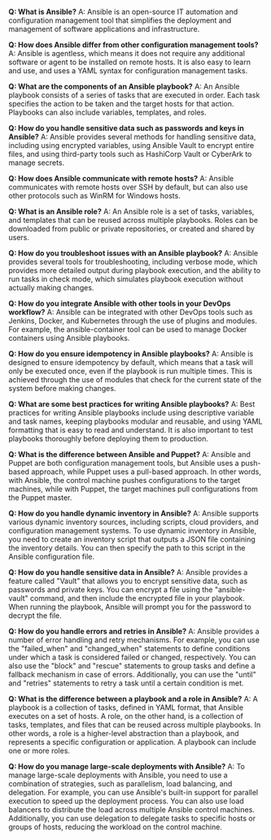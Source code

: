 **Q: What is Ansible?**
A: Ansible is an open-source IT automation and configuration management tool that simplifies the deployment and management of software applications and infrastructure.

**Q: How does Ansible differ from other configuration management tools?**
A: Ansible is agentless, which means it does not require any additional software or agent to be installed on remote hosts. It is also easy to learn and use, and uses a YAML syntax for configuration management tasks.

**Q: What are the components of an Ansible playbook?**
A: An Ansible playbook consists of a series of tasks that are executed in order. Each task specifies the action to be taken and the target hosts for that action. Playbooks can also include variables, templates, and roles.

**Q: How do you handle sensitive data such as passwords and keys in Ansible?**
A: Ansible provides several methods for handling sensitive data, including using encrypted variables, using Ansible Vault to encrypt entire files, and using third-party tools such as HashiCorp Vault or CyberArk to manage secrets.

**Q: How does Ansible communicate with remote hosts?**
A: Ansible communicates with remote hosts over SSH by default, but can also use other protocols such as WinRM for Windows hosts.

**Q: What is an Ansible role?**
A: An Ansible role is a set of tasks, variables, and templates that can be reused across multiple playbooks. Roles can be downloaded from public or private repositories, or created and shared by users.

**Q: How do you troubleshoot issues with an Ansible playbook?**
A: Ansible provides several tools for troubleshooting, including verbose mode, which provides more detailed output during playbook execution, and the ability to run tasks in check mode, which simulates playbook execution without actually making changes.

**Q: How do you integrate Ansible with other tools in your DevOps workflow?**
A: Ansible can be integrated with other DevOps tools such as Jenkins, Docker, and Kubernetes through the use of plugins and modules. For example, the ansible-container tool can be used to manage Docker containers using Ansible playbooks.

**Q: How do you ensure idempotency in Ansible playbooks?**
A: Ansible is designed to ensure idempotency by default, which means that a task will only be executed once, even if the playbook is run multiple times. This is achieved through the use of modules that check for the current state of the system before making changes.

**Q: What are some best practices for writing Ansible playbooks?**
A: Best practices for writing Ansible playbooks include using descriptive variable and task names, keeping playbooks modular and reusable, and using YAML formatting that is easy to read and understand. It is also important to test playbooks thoroughly before deploying them to production.

**Q: What is the difference between Ansible and Puppet?**
A: Ansible and Puppet are both configuration management tools, but Ansible uses a push-based approach, while Puppet uses a pull-based approach. In other words, with Ansible, the control machine pushes configurations to the target machines, while with Puppet, the target machines pull configurations from the Puppet master.

**Q: How do you handle dynamic inventory in Ansible?**
A: Ansible supports various dynamic inventory sources, including scripts, cloud providers, and configuration management systems. To use dynamic inventory in Ansible, you need to create an inventory script that outputs a JSON file containing the inventory details. You can then specify the path to this script in the Ansible configuration file.

**Q: How do you handle sensitive data in Ansible?**
A: Ansible provides a feature called "Vault" that allows you to encrypt sensitive data, such as passwords and private keys. You can encrypt a file using the "ansible-vault" command, and then include the encrypted file in your playbook. When running the playbook, Ansible will prompt you for the password to decrypt the file.

**Q: How do you handle errors and retries in Ansible?**
A: Ansible provides a number of error handling and retry mechanisms. For example, you can use the "failed_when" and "changed_when" statements to define conditions under which a task is considered failed or changed, respectively. You can also use the "block" and "rescue" statements to group tasks and define a fallback mechanism in case of errors. Additionally, you can use the "until" and "retries" statements to retry a task until a certain condition is met.

**Q: What is the difference between a playbook and a role in Ansible?**
A: A playbook is a collection of tasks, defined in YAML format, that Ansible executes on a set of hosts. A role, on the other hand, is a collection of tasks, templates, and files that can be reused across multiple playbooks. In other words, a role is a higher-level abstraction than a playbook, and represents a specific configuration or application. A playbook can include one or more roles.

**Q: How do you manage large-scale deployments with Ansible?**
A: To manage large-scale deployments with Ansible, you need to use a combination of strategies, such as parallelism, load balancing, and delegation. For example, you can use Ansible's built-in support for parallel execution to speed up the deployment process. You can also use load balancers to distribute the load across multiple Ansible control machines. Additionally, you can use delegation to delegate tasks to specific hosts or groups of hosts, reducing the workload on the control machine.